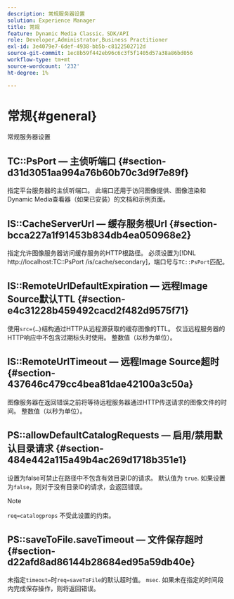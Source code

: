 ```yaml
---
description: 常规服务器设置
solution: Experience Manager
title: 常规
feature: Dynamic Media Classic，SDK/API
role: Developer,Administrator,Business Practitioner
exl-id: 3e4079e7-6def-4938-bb5b-c8122502712d
source-git-commit: 1ec8b59f442eb96c6c3f5f1405d57a38a86bd056
workflow-type: tm+mt
source-wordcount: '232'
ht-degree: 1%

---
```


# 常规{#general}

常规服务器设置

## TC::PsPort — 主侦听端口 {#section-d31d3051aa994a76b60b70c3d9f7e89f}

指定平台服务器的主侦听端口。 此端口还用于访问图像提供、图像渲染和Dynamic Media查看器（如果已安装）的文档和示例页面。

## IS::CacheServerUrl — 缓存服务根Url {#section-bcca227a1f91453b834db4ea050968e2}

指定允许图像服务器访问缓存服务的HTTP根路径。 必须设置为[!DNL http://localhost:TC::PsPort /is/cache/secondary]，端口号与`TC::PsPort`匹配。

## IS::RemoteUrlDefaultExpiration — 远程Image Source默认TTL {#section-e4c31228b459492cacd2f482d9575f71}

使用`src={…}`结构通过HTTP从远程源获取的缓存图像的TTL。 仅当远程服务器的HTTP响应中不包含过期标头时使用。 整数值（以秒为单位）。

## IS::RemoteUrlTimeout — 远程Image Source超时 {#section-437646c479cc4bea81dae42100a3c50a}

图像服务器在返回错误之前将等待远程服务器通过HTTP传送请求的图像文件的时间。 整数值（以秒为单位）。

## PS::allowDefaultCatalogRequests — 启用/禁用默认目录请求 {#section-484e442a115a49b4ac269d1718b351e1}

设置为false可禁止在路径中不包含有效目录ID的请求。 默认值为 `true`. 如果设置为`false`，则对于没有目录ID的请求，会返回错误。

>[!NOTE]
>
>`req=catalogprops` 不受此设置的约束。

## PS::saveToFile.saveTimeout — 文件保存超时 {#section-d22afd8ad86144b28684ed95a59db40e}

未指定`timeout=`时`req=saveToFile`的默认超时值。 `msec`. 如果未在指定的时间段内完成保存操作，则将返回错误。
